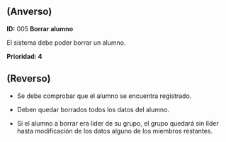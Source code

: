 ## (**Anverso**)

**ID:** 005 **Borrar alumno**                              

El sistema debe poder borrar un alumno.

**Prioridad: 4**

## (**Reverso**)

+ Se debe comprobar que el alumno se encuentra registrado.

+ Deben quedar borrados todos los datos del alumno.

+ Si el alumno a borrar era lider de su grupo, el grupo quedará sin líder hasta modificación de los datos alguno de los miembros restantes.

